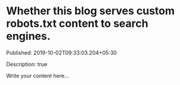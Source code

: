 # Whether this blog serves custom robots.txt content to search engines.

Published: 2019-10-02T09:33:03.204+05:30

Description: true

Write your content here...